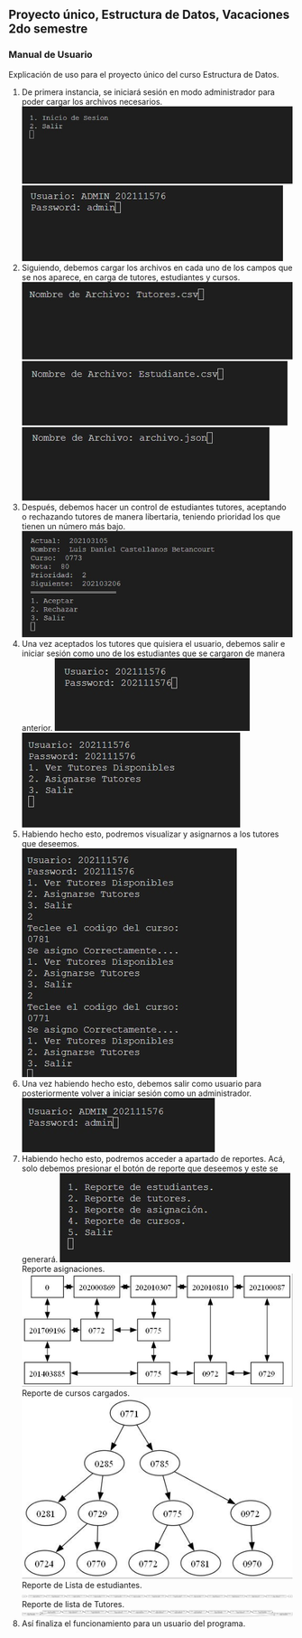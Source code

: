## Proyecto único, Estructura de Datos, Vacaciones 2do semestre
### Manual de Usuario

Explicación de uso para el proyecto único del curso Estructura de Datos.
1. De primera instancia, se iniciará sesión en modo administrador para poder cargar los archivos necesarios.
![1](/Manuales/Imagenes/10.jpg)
![1](/Manuales/Imagenes/10.1.jpg)
2. Siguiendo, debemos cargar los archivos en cada uno de los campos que se nos aparece, en carga de tutores, estudiantes y cursos.
![2](/Manuales/Imagenes/11.jpg)
![2](/Manuales/Imagenes/12.jpg)
![2](/Manuales/Imagenes/13.jpg)
3. Después, debemos hacer un control de estudiantes tutores, aceptando o rechazando tutores de manera libertaria, teniendo prioridad los que tienen un número más bajo.
![3](/Manuales/Imagenes/14.jpg)
4. Una vez aceptados los tutores que quisiera el usuario, debemos salir e iniciar sesión como uno de los estudiantes que se cargaron de manera anterior.
![4](/Manuales/Imagenes/15.jpg)
![4](/Manuales/Imagenes/15.1.jpg)
5. Habiendo hecho esto, podremos visualizar y asignarnos a los tutores que deseemos.
![5](/Manuales/Imagenes/15.2.jpg)
6. Una vez habiendo hecho esto, debemos salir como usuario para posteriormente volver a iniciar sesión como un administrador.
![6](/Manuales/Imagenes/16.jpg)
7. Habiendo hecho esto, podremos acceder a apartado de reportes. Acá, solo debemos presionar el botón de reporte que deseemos y este se generará.
![7](/Manuales/Imagenes/16.1.jpg)
Reporte asignaciones.
![7](/Asignaciones.jpg)
Reporte de cursos cargados.
![7](/CursosCargados.jpg)
Reporte de Lista de estudiantes.
![7](/ListaEstudiantes.jpg)
Reporte de lista de Tutores.
![7](/ListaTutores.jpg)
8. Así finaliza el funcionamiento para un usuario del programa.